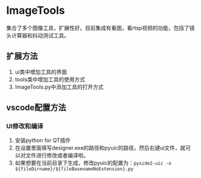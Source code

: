 # ImageTools
集合了多个图像工具，扩展性好。目前集成有看图，看rtsp视频的功能，包括了镜头计算器和抖动测试工具。

## 扩展方法
1. ui类中增加工具的界面
2. tools类中增加工具的使用方式
3. ImageTools.py中添加工具的打开方式

## vscode配置方法
### UI修改和编译
1. 安装python for QT插件
2. 在设置里面填写designer.exe的路径和pyuic的路径，然后右键ui文件，就可以对文件进行修改或者编译啦。
3. 如果想要在当前目录下生成，修改pyuic的配置为：`pyside2-uic -o ${fileDirname}/${fileBasenameNoExtension}.py`
